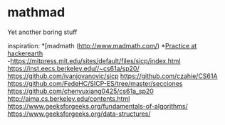 # mathmad
Yet another boring stuff

inspiration:
  *[madmath (http://www.madmath.com/)
*[Practice at hackerearth](https://www.hackerearth.com/practice/)
<br/>
-https://mitpress.mit.edu/sites/default/files/sicp/index.html
https://inst.eecs.berkeley.edu//~cs61a/sp20/
https://github.com/ivanjovanovic/sicp
https://github.com/czahie/CS61A
https://github.com/FedeHC/SICP-ES/tree/master/secciones
https://github.com/chenyuxiang0425/cs61a_sp20
http://aima.cs.berkeley.edu/contents.html
https://www.geeksforgeeks.org/fundamentals-of-algorithms/
https://www.geeksforgeeks.org/data-structures/
